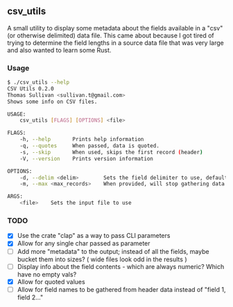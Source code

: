 ## csv_utils

A small utility to display some metadata about the fields available in a "csv" (or otherwise delimited) data file.  This came about because I got tired of trying to determine the field lengths in a source data file that was very large and also wanted to learn some Rust.

### Usage
```bash
$ ./csv_utils --help
CSV Utils 0.2.0
Thomas Sullivan <sullivan.t@gmail.com>
Shows some info on CSV files.

USAGE:
    csv_utils [FLAGS] [OPTIONS] <file>

FLAGS:
    -h, --help       Prints help information
    -q, --quotes     When passed, data is quoted.
    -s, --skip       When used, skips the first record (header)
    -V, --version    Prints version information

OPTIONS:
    -d, --delim <delim>        Sets the field delimiter to use, default is ','
    -m, --max <max_records>    When provided, will stop gathering data after N records

ARGS:
    <file>    Sets the input file to use
```

### TODO
- [X] Use the crate "clap" as a way to pass CLI parameters
- [X] Allow for any single char passed as parameter
- [ ] Add more "metadata" to the output; instead of all the fields, maybe bucket them into sizes? ( wide files look odd in the results )
- [ ] Display info about the field contents - which are always numeric?  Which have no empty vals?  
- [X] Allow for quoted values
- [ ] Allow for field names to be gathered from header data instead of "field 1, field 2..."

